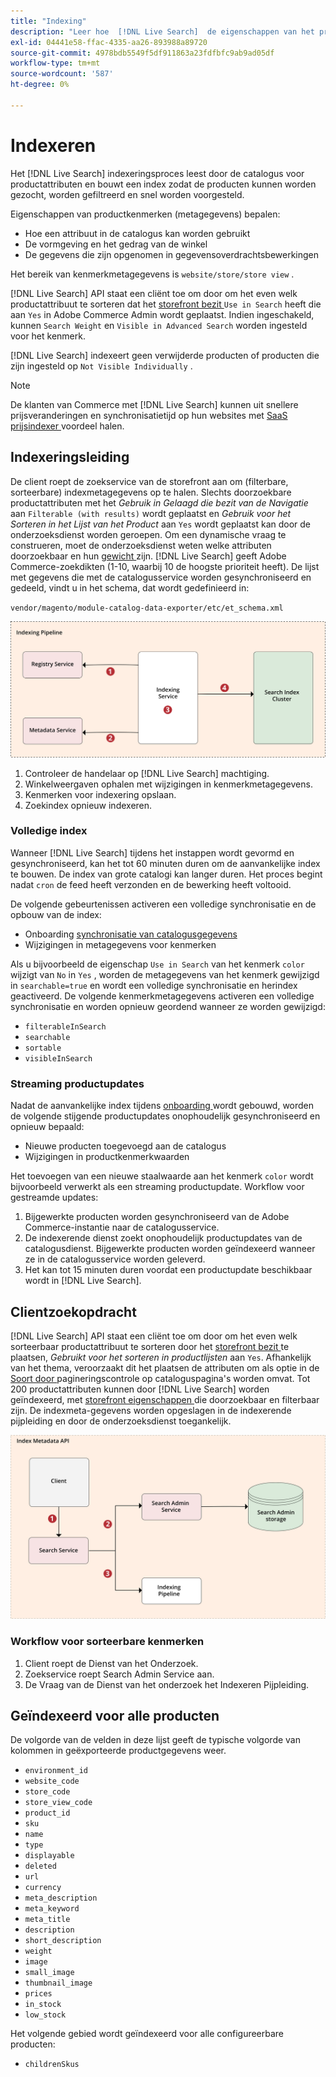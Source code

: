 ```yaml
---
title: "Indexing"
description: "Leer hoe  [!DNL Live Search]  de eigenschappen van het productattribuut van indexen."
exl-id: 04441e58-ffac-4335-aa26-893988a89720
source-git-commit: 4978bdb5549f5df911863a23fdfbfc9ab9ad05df
workflow-type: tm+mt
source-wordcount: '587'
ht-degree: 0%

---
```


# Indexeren

Het [!DNL Live Search] indexeringsproces leest door de catalogus voor productattributen en bouwt een index zodat de producten kunnen worden gezocht, worden gefiltreerd en snel worden voorgesteld.

Eigenschappen van productkenmerken (metagegevens) bepalen:

* Hoe een attribuut in de catalogus kan worden gebruikt
* De vormgeving en het gedrag van de winkel
* De gegevens die zijn opgenomen in gegevensoverdrachtsbewerkingen

Het bereik van kenmerkmetagegevens is `website/store/store view` .

[!DNL Live Search] API staat een cliënt toe om door om het even welk productattribuut te sorteren dat het [ storefront bezit ](https://experienceleague.adobe.com/docs/commerce-admin/catalog/product-attributes/product-attributes.html) `Use in Search` heeft die aan `Yes` in Adobe Commerce Admin wordt geplaatst. Indien ingeschakeld, kunnen `Search Weight` en `Visible in Advanced Search` worden ingesteld voor het kenmerk.

[!DNL Live Search] indexeert geen verwijderde producten of producten die zijn ingesteld op `Not Visible Individually` .

>[!NOTE]
>
> De klanten van Commerce met [!DNL Live Search] kunnen uit snellere prijsveranderingen en synchronisatietijd op hun websites met [ SaaS prijsindexer ](../price-index/price-indexing.md) voordeel halen.

## Indexeringsleiding

De client roept de zoekservice van de storefront aan om (filterbare, sorteerbare) indexmetagegevens op te halen. Slechts doorzoekbare productattributen met het *Gebruik in Gelaagd die bezit van de Navigatie* aan `Filterable (with results)` wordt geplaatst en *Gebruik voor het Sorteren in het Lijst van het Product* aan `Yes` wordt geplaatst kan door de onderzoeksdienst worden geroepen.
Om een dynamische vraag te construeren, moet de onderzoeksdienst weten welke attributen doorzoekbaar en hun [ gewicht ](https://experienceleague.adobe.com/docs/commerce-admin/catalog/catalog/search/search-results.html#weighted-search) zijn. [!DNL Live Search] geeft Adobe Commerce-zoekdikten (1-10, waarbij 10 de hoogste prioriteit heeft). De lijst met gegevens die met de catalogusservice worden gesynchroniseerd en gedeeld, vindt u in het schema, dat wordt gedefinieerd in:

`vendor/magento/module-catalog-data-exporter/etc/et_schema.xml`

![[!DNL Live Search] het indexeren diagram van het cliëntonderzoek ](assets/indexing-pipeline.svg)

1. Controleer de handelaar op [!DNL Live Search] machtiging.
1. Winkelweergaven ophalen met wijzigingen in kenmerkmetagegevens.
1. Kenmerken voor indexering opslaan.
1. Zoekindex opnieuw indexeren.

### Volledige index

Wanneer [!DNL Live Search] tijdens het instappen wordt gevormd en gesynchroniseerd, kan het tot 60 minuten duren om de aanvankelijke index te bouwen. De index van grote catalogi kan langer duren. Het proces begint nadat `cron` de feed heeft verzonden en de bewerking heeft voltooid.

De volgende gebeurtenissen activeren een volledige synchronisatie en de opbouw van de index:

* Onboarding [ synchronisatie van catalogusgegevens ](install.md#synchronize-catalog-data)
* Wijzigingen in metagegevens voor kenmerken

Als u bijvoorbeeld de eigenschap `Use in Search` van het kenmerk `color` wijzigt van `No` in `Yes` , worden de metagegevens van het kenmerk gewijzigd in `searchable=true` en wordt een volledige synchronisatie en herindex geactiveerd. De volgende kenmerkmetagegevens activeren een volledige synchronisatie en worden opnieuw geordend wanneer ze worden gewijzigd:

* `filterableInSearch`
* `searchable`
* `sortable`
* `visibleInSearch`

### Streaming productupdates

Nadat de aanvankelijke index tijdens [ onboarding ](install.md#synchronize-catalog-data) wordt gebouwd, worden de volgende stijgende productupdates onophoudelijk gesynchroniseerd en opnieuw bepaald:

* Nieuwe producten toegevoegd aan de catalogus
* Wijzigingen in productkenmerkwaarden

Het toevoegen van een nieuwe staalwaarde aan het kenmerk `color` wordt bijvoorbeeld verwerkt als een streaming productupdate.
Workflow voor gestreamde updates:

1. Bijgewerkte producten worden gesynchroniseerd van de Adobe Commerce-instantie naar de catalogusservice.
1. De indexerende dienst zoekt onophoudelijk productupdates van de catalogusdienst. Bijgewerkte producten worden geïndexeerd wanneer ze in de catalogusservice worden geleverd.
1. Het kan tot 15 minuten duren voordat een productupdate beschikbaar wordt in [!DNL Live Search].

## Clientzoekopdracht

[!DNL Live Search] API staat een cliënt toe om door om het even welk sorteerbaar productattribuut te sorteren door het [ storefront bezit ](https://experienceleague.adobe.com/docs/commerce-admin/catalog/product-attributes/product-attributes.html) te plaatsen, *Gebruikt voor het sorteren in productlijsten* aan `Yes`. Afhankelijk van het thema, veroorzaakt dit het plaatsen de attributen om als optie in de [ Soort door ](https://experienceleague.adobe.com/docs/commerce-admin/catalog/catalog/navigation/navigation.html) pagineringscontrole op cataloguspagina&#39;s worden omvat. Tot 200 productattributen kunnen door [!DNL Live Search] worden geïndexeerd, met [ storefront eigenschappen ](https://experienceleague.adobe.com/docs/commerce-admin/catalog/product-attributes/product-attributes.html) die doorzoekbaar en filterbaar zijn.
De indexmeta-gegevens worden opgeslagen in de indexerende pijpleiding en door de onderzoeksdienst toegankelijk.

![[!DNL Live Search] API-diagram voor indexmetagegevens ](assets/index-metadata-api.svg)

### Workflow voor sorteerbare kenmerken

1. Client roept de Dienst van het Onderzoek.
1. Zoekservice roept Search Admin Service aan.
1. De Vraag van de Dienst van het onderzoek het Indexeren Pijpleiding.

## Geïndexeerd voor alle producten

De volgorde van de velden in deze lijst geeft de typische volgorde van kolommen in geëxporteerde productgegevens weer.

* `environment_id`
* `website_code`
* `store_code`
* `store_view_code`
* `product_id`
* `sku`
* `name`
* `type`
* `displayable`
* `deleted`
* `url`
* `currency`
* `meta_description`
* `meta_keyword`
* `meta_title`
* `description`
* `short_description`
* `weight`
* `image`
* `small_image`
* `thumbnail_image`
* `prices`
* `in_stock`
* `low_stock`

Het volgende gebied wordt geïndexeerd voor alle configureerbare producten:

* `childrenSkus`

